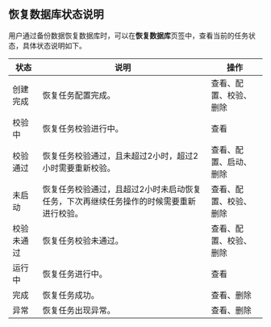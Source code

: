## 恢复数据库状态说明

用户通过备份数据恢复数据库时，可以在**恢复数据库**页签中，查看当前的任务状态，具体状态说明如下。

| 状态       | 说明                                                         | 操作                   |
| ---------- | ------------------------------------------------------------ | ---------------------- |
| 创建完成   | 恢复任务配置完成。                                           | 查看、配置、校验、删除 |
| 校验中     | 恢复任务校验进行中。                                         | 查看                   |
| 校验通过   | 恢复任务校验通过，且未超过2小时，超过2小时需要重新校验。     | 查看、配置、启动、删除 |
| 未启动     | 恢复任务校验通过，且超过2小时未启动恢复任务，下次再继续任务操作的时候需要重新进行校验。 | 查看、配置、校验、删除 |
| 校验未通过 | 恢复任务校验未通过。                                         | 查看、配置、校验、删除 |
| 运行中     | 恢复任务进行中。                                             | 查看                   |
| 完成       | 恢复任务成功。                                               | 查看、删除             |
| 异常       | 恢复任务出现异常。                                           | 查看、删除             |

